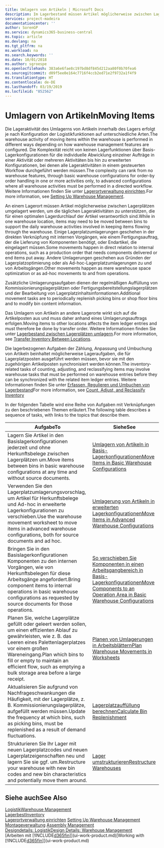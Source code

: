 ```yaml
---
title: Umlagern von Artikeln | Microsoft Docs
description: Im Lagerbestand müssen Artikel möglicherweise zwischen Lagerplätzen umgelagert werden, um die täglichen Lageraktivitäten zu unterstützen, die für einen optimalen Lagerdurchlauf der Artikel verantwortlich sind. Einige Lagerplatzumlagerungen geschehen in der direkten Verknüpfung mit internen Vorgängen, wie einem Fertigungsauftrag, der die Lieferung von Komponenten benötigt, oder Endartikel, die eingelagert müssen. Andere Umlagerungen geschehen aus Gründen der Lagerplatzoptimierung oder als Ad-hoc-Lagerplatzumlagerungen zu und von Arbeitsgängen.
services: project-madeira
documentationcenter: ''
author: SorenGP
ms.service: dynamics365-business-central
ms.topic: article
ms.devlang: na
ms.tgt_pltfrm: na
ms.workload: na
ms.search.keywords: ''
ms.date: 10/01/2018
ms.author: sgroespe
ms.openlocfilehash: 383a6e6fae8c197bd8df845d212aa80f0b70fea6
ms.sourcegitcommit: d09f5ee0e164c7716f4ccb2ed71e2f9732a1f4f9
ms.translationtype: HT
ms.contentlocale: de-DE
ms.lasthandoff: 03/19/2019
ms.locfileid: "852562"
---
```

# <a name="moving-items"></a><span data-ttu-id="c314a-105">Umlagern von Artikeln</span><span class="sxs-lookup"><span data-stu-id="c314a-105">Moving Items</span></span>
<span data-ttu-id="c314a-106">Die Lageraktivität des Umlagerns von Artikeln innerhalb des Lagers erfolgt je nach Konfiguration der Logistikfunktionen auf unterschiedliche Arten.</span><span class="sxs-lookup"><span data-stu-id="c314a-106">The warehouse activity of moving items within the warehouse is performed in different ways depending on how warehouse management features are configured.</span></span> <span data-ttu-id="c314a-107">Die Komplexität reicht von keinen Lagerfunktionen über Basis-Lagerkonfigurationen für die individuelle Abwicklung einzelner Aufträge in einer Aktivität oder mehreren Aktivitäten bis hin zu erweiterten Konfigurationen, bei denen alle Lageraktivitäten in einem gesteuerten Workflow durchgeführt werden müssen.</span><span class="sxs-lookup"><span data-stu-id="c314a-107">The complexity can rank from no warehouse features, through basic warehouse configurations for order-by order handling in one or more activities only, to advanced configurations where all warehouse activities must be performed in a directed workflow.</span></span> <span data-ttu-id="c314a-108">Weitere Informationen finden Sie unter [Lagerortverwaltung einrichten](warehouse-setup-warehouse.md).</span><span class="sxs-lookup"><span data-stu-id="c314a-108">For more information, see [Setting Up Warehouse Management](warehouse-setup-warehouse.md).</span></span>

<span data-ttu-id="c314a-109">An einem Lagerort müssen Artikel möglicherweise zwischen Lagerplätzen umgelagert werden, um die täglichen Lageraktivitäten zu unterstützen, die für einen optimalen Lagerdurchlauf der Artikel verantwortlich sind.</span><span class="sxs-lookup"><span data-stu-id="c314a-109">While in one warehouse location, items may need to be moved between bins to support the daily warehouse activities involved in keeping items flowing through the warehouse.</span></span> <span data-ttu-id="c314a-110">Einige Lagerplatzumlagerungen geschehen in der direkten Verknüpfung mit internen Vorgängen, wie einem Fertigungsauftrag, der die Lieferung von Komponenten benötigt, oder Endartikel, die eingelagert müssen.</span><span class="sxs-lookup"><span data-stu-id="c314a-110">Some movements happen in direct relation to internal operations, such as a production order that needs components delivered or end items put away.</span></span> <span data-ttu-id="c314a-111">Andere Umlagerungen geschehen aus Gründen der Lagerplatzoptimierung oder als Ad-hoc-Lagerplatzumlagerungen zu und von Arbeitsgängen.</span><span class="sxs-lookup"><span data-stu-id="c314a-111">Other movements happen as mere warehouse space optimization or as ad-hoc movements to and from operations.</span></span>

<span data-ttu-id="c314a-112">Zusätzliche Umlagerungsaufgaben dienen der regelmäßigen Auffüllung von Kommissionierungslagerplätzen oder Fertigungsbereitstellungslagerplätzen und der Bearbeitung von Lagerplatzinhaltsinformationen.</span><span class="sxs-lookup"><span data-stu-id="c314a-112">Additional movement tasks are to periodically replenish picking bins or shop floor bins and to modify bin content information.</span></span>

<span data-ttu-id="c314a-113">Das Umlagern von Artikeln an andere Lagerorte wirkt sich auf die Artikelposten aus und muss daher anhand eines Umlagerungsauftrags erfolgen.</span><span class="sxs-lookup"><span data-stu-id="c314a-113">Moving items to other locations affects the item ledger entries and must therefore be done by transfer order.</span></span> <span data-ttu-id="c314a-114">Weitere Informationen finden Sie unter [Lagerbestand zwischen Lagerplätzen umlagern](inventory-how-transfer-between-locations.md).</span><span class="sxs-lookup"><span data-stu-id="c314a-114">For more information, see [Transfer Inventory Between Locations](inventory-how-transfer-between-locations.md).</span></span>  

<span data-ttu-id="c314a-115">Die lagerbezogenen Aufgaben der Zählung, Anpassung und Umbuchung von Artikeln beinhaltet möglicherweise Lageraufgaben, die für Lagerplatzposten ausgeführt werden müssen, bevor sie mit den zugehörigen Artikelposten synchronisiert werden können.</span><span class="sxs-lookup"><span data-stu-id="c314a-115">The inventory-related tasks of counting, adjusting, and reclassifying items may involve warehouse tasks that must be performed on warehouse entries before they can be synchronized with the related item ledger entries.</span></span> <span data-ttu-id="c314a-116">Weitere Informationen finden Sie unter [Erfassen, Regulieren und Umbuchen von Lagerbestand](inventory-how-count-adjust-reclassify.md)</span><span class="sxs-lookup"><span data-stu-id="c314a-116">For more information, see [Count, Adjust, and Reclassify Inventory](inventory-how-count-adjust-reclassify.md)</span></span>  

 <span data-ttu-id="c314a-117">In der folgenden Tabelle wird eine Reihe von Aufgaben mit Verknüpfungen zu den beschriebenen Themen erläutert.</span><span class="sxs-lookup"><span data-stu-id="c314a-117">The following table describes a sequence of tasks, with links to the topics that describe them.</span></span>   

|<span data-ttu-id="c314a-118">**Aufgabe**</span><span class="sxs-lookup"><span data-stu-id="c314a-118">**To**</span></span>|<span data-ttu-id="c314a-119">**Siehe**</span><span class="sxs-lookup"><span data-stu-id="c314a-119">**See**</span></span>|  
|------------|-------------|  
|<span data-ttu-id="c314a-120">Lagern Sie Artikel in den Basislagerkonfigurationen jederzeit und ohne Herkunftsbelege zwischen Lagerplätzen um.</span><span class="sxs-lookup"><span data-stu-id="c314a-120">Move items between bins in basic warehouse configurations at any time and without source documents.</span></span>|[<span data-ttu-id="c314a-121">Umlagern von Artikeln in Basis-Lagerkonfigurationen</span><span class="sxs-lookup"><span data-stu-id="c314a-121">Move Items in Basic Warehouse Configurations</span></span>](warehouse-how-to-move-items-ad-hoc-in-basic-warehousing.md)|
|<span data-ttu-id="c314a-122">Verwenden Sie den Lagerplatzumlagerungsvorschlag, um Artikel für Herkunftsbelege und Ad-hoc in erweiterte Lagerkonfigurationen zu verschieben.</span><span class="sxs-lookup"><span data-stu-id="c314a-122">Use the warehouse movement worksheet to move items in advanced warehouse configurations, both for source documents and ad hoc.</span></span>|[<span data-ttu-id="c314a-123">Umlagerung von Artikeln in erweiterten Lagerkonfigurationen</span><span class="sxs-lookup"><span data-stu-id="c314a-123">Move Items in Advanced Warehouse Configurations</span></span>](warehouse-how-to-move-items-in-advanced-warehousing.md)|  
|<span data-ttu-id="c314a-124">Bringen Sie in den Basislagerkonfigurationen Komponenten zu den internen Vorgängen, wie von Herkunftsbelegen für diese Arbeitsgänge angefordert.</span><span class="sxs-lookup"><span data-stu-id="c314a-124">Bring component items to internal operations in basic warehouse configurations as requested by source documents for those operations.</span></span>|[<span data-ttu-id="c314a-125">So verschieben Sie Komponenten in einen Arbeitsgangbereich in Basis-Lagerkonfigurationen</span><span class="sxs-lookup"><span data-stu-id="c314a-125">Move Components to an Operation Area in Basic Warehouse Configurations</span></span>](warehouse-how-to-move-components-to-an-operation-area-in-basic-warehousing.md)|
|<span data-ttu-id="c314a-126">Planen Sie, welche Lagerplätze gefüllt oder geleert werden sollen, um einen effizienten Ablauf zu gewährleisten, wie z. B. das Leeren eines Palettenlagerplatzes vor einem großen Wareneingang.</span><span class="sxs-lookup"><span data-stu-id="c314a-126">Plan which bins to fill or empty to maintain an efficient flow, such as emptying a bulk storage area before a large receipt.</span></span>|[<span data-ttu-id="c314a-127">Planen von Umlagerungen in Arbeitsblättern</span><span class="sxs-lookup"><span data-stu-id="c314a-127">Plan Warehouse Movements in Worksheets</span></span>](warehouse-how-to-plan-warehouse-movements-in-worksheets.md)|
|<span data-ttu-id="c314a-128">Aktualisieren Sie aufgrund von Nachfrageschwankungen die Häufigkeit, mit der Lagerplätze, z. B. Kommissionierungslagerplätze, aufgefüllt werden müssen.</span><span class="sxs-lookup"><span data-stu-id="c314a-128">Update the frequency at which bins, such as picking bins, must be replenished as a result of demand fluctuations.</span></span>|[<span data-ttu-id="c314a-129">Lagerplatzauffüllung berechnen</span><span class="sxs-lookup"><span data-stu-id="c314a-129">Calculate Bin Replenishment</span></span>](warehouse-how-to-calculate-bin-replenishment.md)|
|<span data-ttu-id="c314a-130">Strukturieren Sie Ihr Lager mit neuen Lagerplatzcodes und neuen Lagerplatzeigenschaften neu und lagern Sie sie ggf. um.</span><span class="sxs-lookup"><span data-stu-id="c314a-130">Restructure your warehouse with new bin codes and new bin characteristics and potentially move them around.</span></span>|[<span data-ttu-id="c314a-131">Lager umstrukturieren</span><span class="sxs-lookup"><span data-stu-id="c314a-131">Restructure Warehouses</span></span>](warehouse-how-to-restructure-warehouses.md)|  

## <a name="see-also"></a><span data-ttu-id="c314a-132">Siehe auch</span><span class="sxs-lookup"><span data-stu-id="c314a-132">See Also</span></span>  
[<span data-ttu-id="c314a-133">Logistik</span><span class="sxs-lookup"><span data-stu-id="c314a-133">Warehouse Management</span></span>](warehouse-manage-warehouse.md)  
[<span data-ttu-id="c314a-134">Lagerbest</span><span class="sxs-lookup"><span data-stu-id="c314a-134">Inventory</span></span>](inventory-manage-inventory.md)  
<span data-ttu-id="c314a-135">[Lagerortverwaltung einrichten](warehouse-setup-warehouse.md)   </span><span class="sxs-lookup"><span data-stu-id="c314a-135">[Setting Up Warehouse Management](warehouse-setup-warehouse.md)   </span></span>  
<span data-ttu-id="c314a-136">[Montageverwaltung](assembly-assemble-items.md)  </span><span class="sxs-lookup"><span data-stu-id="c314a-136">[Assembly Management](assembly-assemble-items.md)  </span></span>  
[<span data-ttu-id="c314a-137">Designdetails: Logistik</span><span class="sxs-lookup"><span data-stu-id="c314a-137">Design Details: Warehouse Management</span></span>](design-details-warehouse-management.md)  
<span data-ttu-id="c314a-138">[Arbeiten mit [!INCLUDE[d365fin](includes/d365fin_md.md)]](ui-work-product.md)</span><span class="sxs-lookup"><span data-stu-id="c314a-138">[Working with [!INCLUDE[d365fin](includes/d365fin_md.md)]](ui-work-product.md)</span></span>

